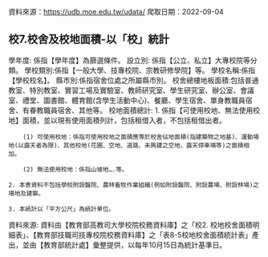 資料來源：https://udb.moe.edu.tw/udata/
爬取日期：2022-09-04



## 校7.校舍及校地面積-以「校」統計

學年度: 係指【學年度】為篩選條件。
設立別: 係指【公立、私立】大專校院等分類。
學校類別:係指【一般大學、技專校院、宗教研修學院】等。
學校名稱:係指【學校校名】。
縣市別:係指宿舍位處之所屬縣市別。
校舍總樓地板面積:包括普通教室、特別教室、實習工場及實驗室、教師研究室、學生研究室、辦公室、會議室、禮堂、圖書館、體育館(含學生活動中心)、餐廳、學生宿舍、單身教職員宿舍、有眷教職員宿舍、其他等。
校地面積總計:
    1. 係指【可使用校地、無法使用校地】面積，並以現有使用面積列計，包括租借入者，不包括租借出者。

        (1) 可使用校地：係指可使用校地之面積應等於校舍佔地面積(指建築物之地基)、運動場地(以露天者為限)、其他校地(花圃、空地、道路、未興建之空地，露天停車場等)之面積相加。

        (2) 無法使用校地：係指山坡地….等。

    2. 本表資料不包括學校附設醫院、農林畜牧作業組織(例如附設醫院、附設農場、附設林場)之場地及建築。

    3. 本統計以「平方公尺」為統計單位。

資料來源: 資料由【教育部高教司大學校院校務資料庫】之「校2. 校地校舍面積明細表」、【教育部技職司技專校院校務資料庫】之「表8-5校地校舍面積統計表」產出，並由【教育部統計處】彙整提供，以每年10月15日為統計基準日。
